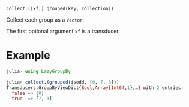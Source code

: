     collect.([xf,] grouped(key, collection))

Collect each group as a `Vector`.

The first optional argument `xf` is a transducer.

# Example

```julia
julia> using LazyGroupBy

julia> collect.(grouped(isodd, [0, 7, 3]))
Transducers.GroupByViewDict{Bool,Array{Int64,1},…} with 2 entries:
  false => [0]
  true  => [7, 3]
```
